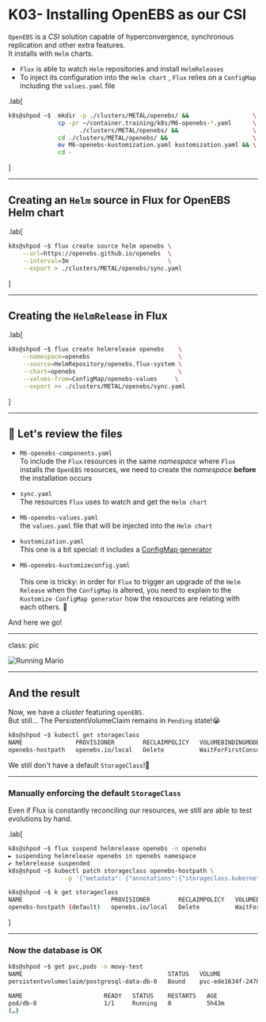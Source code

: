 # K03- Installing OpenEBS as our CSI

`OpenEBS` is a _CSI_ solution capable of hyperconvergence, synchronous replication and other extra features.  
It installs with `Helm` charts.

- `Flux` is able to watch `Helm` repositories and install `HelmReleases`
- To inject its configuration into the `Helm chart` , `Flux` relies on a `ConfigMap` including the `values.yaml` file

.lab[

```bash
k8s@shpod ~$  mkdir -p ./clusters/METAL/openebs/ &&                  \
              cp -pr ~/container.training/k8s/M6-openebs-*.yaml      \
                    ./clusters/METAL/openebs/ &&                     \
              cd ./clusters/METAL/openebs/ &&                        \
              mv M6-openebs-kustomization.yaml kustomization.yaml && \
              cd - 
```

]

---

## Creating an `Helm` source in Flux for OpenEBS Helm chart

.lab[

```bash
k8s@shpod ~$ flux create source helm openebs \
    --url=https://openebs.github.io/openebs  \
    --interval=3m                            \
    --export > ./clusters/METAL/openebs/sync.yaml
```

]

---

## Creating the `HelmRelease` in Flux

.lab[

```bash
k8s@shpod ~$ flux create helmrelease openebs    \
    --namespace=openebs                         \
    --source=HelmRepository/openebs.flux-system \
    --chart=openebs                             \
    --values-from=ConfigMap/openebs-values     \
    --export >> ./clusters/METAL/openebs/sync.yaml
```

]

---

## 📂 Let's review the files

- `M6-openebs-components.yaml`
  </br>To include the `Flux` resources in the same _namespace_ where `Flux` installs the `OpenEBS` resources, we need to create the _namespace_ **before** the installation occurs

- `sync.yaml`
  </br>The resources `Flux` uses to watch and get the `Helm chart`
  
- `M6-openebs-values.yaml`
  </br> the `values.yaml` file that will be injected into the `Helm chart`

- `kustomization.yaml`
  </br>This one is a bit special: it includes a [ConfigMap generator](https://kubectl.docs.kubernetes.io/references/kustomize/kustomization/configmapgenerator/)

- `M6-openebs-kustomizeconfig.yaml`
  </br></br>This one is tricky: in order for `Flux` to trigger an upgrade of the `Helm Release` when the `ConfigMap` is altered, you need to explain to the `Kustomize ConfigMap generator` how the resources are relating with each others. 🤯 
 
And here we go!

---

class: pic

![Running Mario](images/M6-running-Mario.gif)

---

## And the result

Now, we have a _cluster_ featuring `openEBS`.  
But still… The PersistentVolumeClaim remains in `Pending` state!😭

```bash
k8s@shpod ~$ kubectl get storageclass
NAME               PROVISIONER        RECLAIMPOLICY   VOLUMEBINDINGMODE      ALLOWVOLUMEEXPANSION   AGE
openebs-hostpath   openebs.io/local   Delete          WaitForFirstConsumer   false                  82m
```
We still don't have a default `StorageClass`!😤

---

### Manually enforcing the default `StorageClass`

Even if Flux is constantly reconciling our resources, we still are able to test evolutions by hand.

.lab[

```bash
k8s@shpod ~$ flux suspend helmrelease openebs -n openebs
► suspending helmrelease openebs in openebs namespace
✔ helmrelease suspended
k8s@shpod ~$ kubectl patch storageclass openebs-hostpath \
                -p '{"metadata": {"annotations":{"storageclass.kubernetes.io/is-default-class":"true"}}}'

k8s@shpod ~$ k get storageclass
NAME                         PROVISIONER        RECLAIMPOLICY   VOLUMEBINDINGMODE      ALLOWVOLUMEEXPANSION   AGE
openebs-hostpath (default)   openebs.io/local   Delete          WaitForFirstConsumer   false                  82m
```

]

---

### Now the database is OK

```bash
k8s@shpod ~$ get pvc,pods -n movy-test
NAME                                         STATUS   VOLUME                                     CAPACITY   ACCESS MODES   STORAGECLASS       VOLUMEATTRIBUTESCLASS   AGE
persistentvolumeclaim/postgresql-data-db-0   Bound    pvc-ede1634f-2478-42cd-8ee3-7547cd7cdde2   1Gi        RWO            openebs-hostpath   <unset>                 20m

NAME                       READY   STATUS    RESTARTS   AGE
pod/db-0                   1/1     Running   0          5h43m
(…)
```
